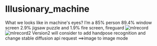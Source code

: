 # Illusionary_machine
 What we looks like in machine's eyes? I’m a 85% person 89.4% window screen 2.9% jigsaw puzzle and 1.9% fire screen, fireguard
![mlrecord](https://github.com/CoryLee1/Illusionary_machine/assets/88672421/ba0272ab-07e1-4f05-92b9-a4966e9d1411)
![mlrecord2](https://github.com/CoryLee1/Illusionary_machine/assets/88672421/2ee23dcb-8409-4492-8475-f9bc0e81a485)
Version2 will consider to add handpose recognition and change stable diffusion api request ==>image to image mode
